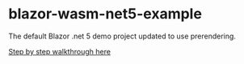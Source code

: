 # blazor-wasm-net5-example

The default Blazor .net 5 demo project updated to use prerendering.

[Step by step walkthrough here](https://jonhilton.net/blazor-wasm-prerendering/)
